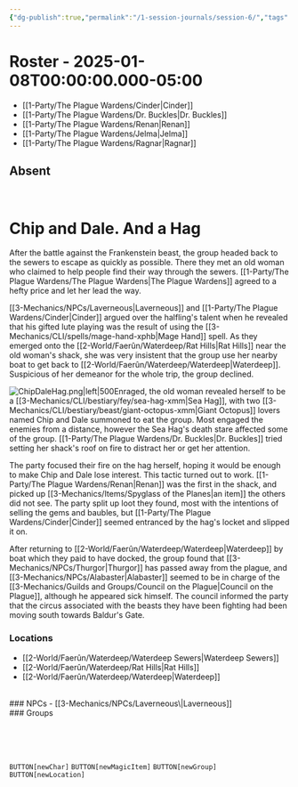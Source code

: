 ```yaml
---
{"dg-publish":true,"permalink":"/1-session-journals/session-6/","tags":["journal"],"created":"2025-02-23T16:26:26.320-05:00","updated":"2025-02-24T20:30:17.119-05:00"}
---
```


# Roster - 2025-01-08T00:00:00.000-05:00

- [[1-Party/The Plague Wardens/Cinder\|Cinder]]
- [[1-Party/The Plague Wardens/Dr. Buckles\|Dr. Buckles]]
- [[1-Party/The Plague Wardens/Renan\|Renan]]
- [[1-Party/The Plague Wardens/Jelma\|Jelma]]
- [[1-Party/The Plague Wardens/Ragnar\|Ragnar]]

## Absent
<br>

# Chip and Dale. And a Hag
After the battle against the Frankenstein beast, the group headed back to the sewers to escape as quickly as possible. There they met an old woman who claimed to help people find their way through the sewers. [[1-Party/The Plague Wardens/The Plague Wardens\|The Plague Wardens]] agreed to a hefty price and let her lead the way.

[[3-Mechanics/NPCs/Laverneous\|Laverneous]] and [[1-Party/The Plague Wardens/Cinder\|Cinder]] argued over the halfling's talent when he revealed that his gifted lute playing was the result of using the [[3-Mechanics/CLI/spells/mage-hand-xphb\|Mage Hand]] spell. As they emerged onto the [[2-World/Faerûn/Waterdeep/Rat Hills\|Rat Hills]] near the old woman's shack, she was very insistent that the group use her nearby boat to get back to [[2-World/Faerûn/Waterdeep/Waterdeep\|Waterdeep]]. Suspicious of her demeanor for the whole trip, the group declined.

![ChipDaleHag.png|left|500](/img/user/z_Assets/ChipDaleHag.png)Enraged, the old woman revealed herself to be a [[3-Mechanics/CLI/bestiary/fey/sea-hag-xmm\|Sea Hag]], with two [[3-Mechanics/CLI/bestiary/beast/giant-octopus-xmm\|Giant Octopus]] lovers named Chip and Dale summoned to eat the group. Most engaged the enemies from a distance, however the Sea Hag's death stare affected some of the group. [[1-Party/The Plague Wardens/Dr. Buckles\|Dr. Buckles]] tried setting her shack's roof on fire to distract her or get her attention.

The party focused their fire on the hag herself, hoping it would be enough to make Chip and Dale lose interest. This tactic turned out to work. [[1-Party/The Plague Wardens/Renan\|Renan]] was the first in the shack, and picked up [[3-Mechanics/Items/Spyglass of the Planes\|an item]] the others did not see. The party split up loot they found, most with the intentions of selling the gems and baubles, but [[1-Party/The Plague Wardens/Cinder\|Cinder]] seemed entranced by the hag's locket and slipped it on.

After returning to [[2-World/Faerûn/Waterdeep/Waterdeep\|Waterdeep]] by boat which they paid to have docked, the group found that [[3-Mechanics/NPCs/Thurgor\|Thurgor]] has passed away from the plague, and [[3-Mechanics/NPCs/Alabaster\|Alabaster]] seemed to be in charge of the [[3-Mechanics/Guilds and Groups/Council on the Plague\|Council on the Plague]], although he appeared sick himself. The council informed the party that the circus associated with the beasts they have been fighting had been moving south towards Baldur's Gate.
<br>
### Locations

- [[2-World/Faerûn/Waterdeep/Waterdeep Sewers\|Waterdeep Sewers]]
- [[2-World/Faerûn/Waterdeep/Rat Hills\|Rat Hills]]
- [[2-World/Faerûn/Waterdeep/Waterdeep\|Waterdeep]]
<br>
### NPCs
- [[3-Mechanics/NPCs/Laverneous\|Laverneous]]<br>
### Groups

<br><br><br>


`BUTTON[newChar]` `BUTTON[newMagicItem]` `BUTTON[newGroup]` `BUTTON[newLocation]`